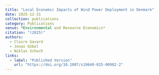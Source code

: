 ```yaml
---
title: "Local Economic Impacts of Wind Power Deployment in Denmark"
date: 2025-12-31
collection: publications
category: Publications
venue: *Environmental and Resource Economics*
citation: "(2025)"
authors:
  - Claire Gavard
  - Jonas Göbel
  - Niklas Schoch
links:
  - label: "Published Version"
    url: "https://doi.org/10.1007/s10640-025-00982-2"
---
```

